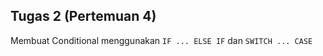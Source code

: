## Tugas 2 (Pertemuan 4)
Membuat Conditional menggunakan
```IF ... ELSE IF```
dan
```SWITCH ... CASE```